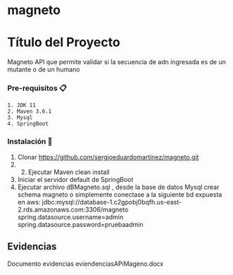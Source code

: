 # magneto

# Título del Proyecto

Magneto API que permite validar si la secuencia de adn ingresada es de un mutante o de un humano


### Pre-requisitos 📋


```
1. JDK 11
2. Maven 3.6.1
3. Mysql
4. SpringBoot
```

### Instalación 🔧


1. Clonar https://github.com/sergioeduardomartinez/magneto.git
2. 2. Ejecutar Maven clean install
3. Iniciar el servidor default de SpringBoot
4. Ejecutar archivo dBMagneto.sql , desde la base de datos Mysql crear schema magneto
    o simplemente conectase a la siguiente bd expuesta en aws:
    jdbc:mysql://database-1.c2gpobj0bqfh.us-east-2.rds.amazonaws.com:3306/magneto
    spring.datasource.username=admin
    spring.datasource.password=pruebaadmin


## Evidencias

Documento evidencias eviendenciasAPiMageno.docx
